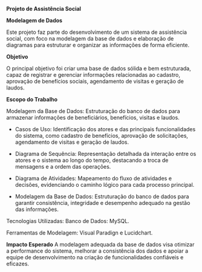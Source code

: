 **Projeto de Assistência Social**

**Modelagem de Dados**

Este projeto faz parte do desenvolvimento de um sistema de assistência social, com foco na modelagem da base de dados e elaboração de diagramas para estruturar e organizar as informações de forma eficiente.

**Objetivo**

O principal objetivo foi criar uma base de dados sólida e bem estruturada, capaz de registrar e gerenciar informações relacionadas ao cadastro, aprovação de benefícios sociais, agendamento de visitas e geração de laudos.

**Escopo do Trabalho**

Modelagem da Base de Dados: Estruturação do banco de dados para armazenar informações de beneficiários, benefícios, visitas e laudos.

 - Casos de Uso: Identificação dos atores e das principais funcionalidades do sistema, como cadastro de benefícios, aprovação de solicitações, agendamento de visitas e geração de laudos.

  - Diagrama de Sequência: Representação detalhada da interação entre os atores e o sistema ao longo do tempo, destacando a troca de mensagens e a ordem das operações.

 - Diagrama de Atividades: Mapeamento do fluxo de atividades e decisões, evidenciando o caminho lógico para cada processo principal.

 - Modelagem da Base de Dados: Estruturação do banco de dados para garantir consistência, integridade e desempenho adequado na gestão das informações.

Tecnologias Utilizadas: Banco de Dados: MySQL.

Ferramentas de Modelagem: Visual Paradign e Lucidchart.

**Impacto Esperado**
A modelagem adequada da base de dados visa otimizar a performance do sistema, melhorar a consistência dos dados e apoiar a equipe de desenvolvimento na criação de funcionalidades confiáveis e eficazes.
